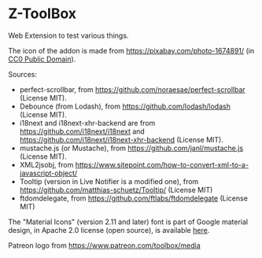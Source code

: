# Z-ToolBox
Web Extension to test various things.

The icon of the addon is made from https://pixabay.com/photo-1674891/ (in [CC0 Public Domain](https://pixabay.com/fr/service/terms/#usage)).

Sources:
- perfect-scrollbar, from https://github.com/noraesae/perfect-scrollbar (License MIT).
- Debounce (from Lodash), from https://github.com/lodash/lodash (License MIT).
- i18next and i18next-xhr-backend are from https://github.com/i18next/i18next and https://github.com/i18next/i18next-xhr-backend (License MIT).
- mustache.js (or Mustache), from https://github.com/janl/mustache.js (License MIT).
- XML2jsobj, from https://www.sitepoint.com/how-to-convert-xml-to-a-javascript-object/
- Tooltip (version in Live Notifier is a modified one), from https://github.com/matthias-schuetz/Tooltip/ (License MIT)
- ftdomdelegate, from https://github.com/ftlabs/ftdomdelegate (License MIT)


The "Material Icons" (version 2.11 and later) font is part of Google material design, in Apache 2.0 license (open source), is available [here](https://google.github.io/material-design-icons/).

Patreon logo from https://www.patreon.com/toolbox/media